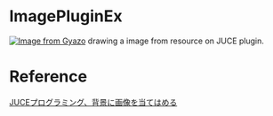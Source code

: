 # ImagePluginEx
[![Image from Gyazo](https://i.gyazo.com/d450e6d188ea4e2143e35ff132f4fbd6.jpg)](https://gyazo.com/d450e6d188ea4e2143e35ff132f4fbd6)
drawing a image from resource on JUCE plugin.
 
# Reference

[JUCEプログラミング、背景に画像を当てはめる](https://panda-clip.com/juce-image-gui/)

